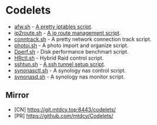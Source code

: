 # Codelets

* [afw.sh](code/afw) - [A pretty iptables script](docs/afw.md).
* [ip2route.sh](code/ip2route) - [A ip route management script](docs/ip2route.md).
* [conntrack.sh](code/conntrack.sh) - A pretty network connection track script.
* [photoi.sh](code/photoi.sh) - A photo import and organize script.
* [Dperf.sh](code/Dperf.sh) - Disk performance benchmart script.
* [HRctl.sh](code/HRctl.sh) - Hybrid Raid control script.
* [sshtun.sh](code/sshtun.sh) - [A ssh tunnel setup script](docs/sshtunnel.md).
* [synonasctl.sh](code/synonas/synonasctl.sh) - A synology nas control script.
* [synonasd.sh](code/synonas/synonasd.sh) - A synology nas monitor script.

## Mirror

* [CN] https://git.mtdcy.top:8443/codelets/
* [PR] https://github.com/mtdcy/Codelets/
